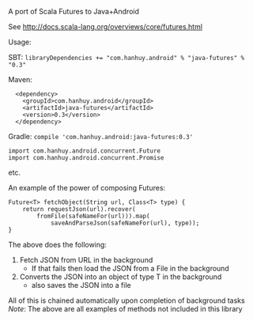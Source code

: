 A port of Scala Futures to Java+Android

See http://docs.scala-lang.org/overviews/core/futures.html

Usage:

SBT:
`libraryDependencies += "com.hanhuy.android" % "java-futures" % "0.3"`

Maven:
```
  <dependency>
    <groupId>com.hanhuy.android</groupId>
    <artifactId>java-futures</artifactId>
    <version>0.3</version>
  </dependency>
```

Gradle:
`compile 'com.hanhuy.android:java-futures:0.3'`

```
import com.hanhuy.android.concurrent.Future
import com.hanhuy.android.concurrent.Promise
```

etc.


An example of the power of composing Futures:
```
Future<T> fetchObject(String url, Class<T> type) {
    return requestJson(url).recover(
        fromFile(safeNameFor(url))).map(
            saveAndParseJson(safeNameFor(url), type));
}
```

The above does the following:

1. Fetch JSON from URL in the background
   * If that fails then load the JSON from a File in the background
2. Converts the JSON into an object of type T in the background
   * also saves the JSON into a file

All of this is chained automatically upon completion of background tasks
_Note_: The above are all examples of methods not included in this library
